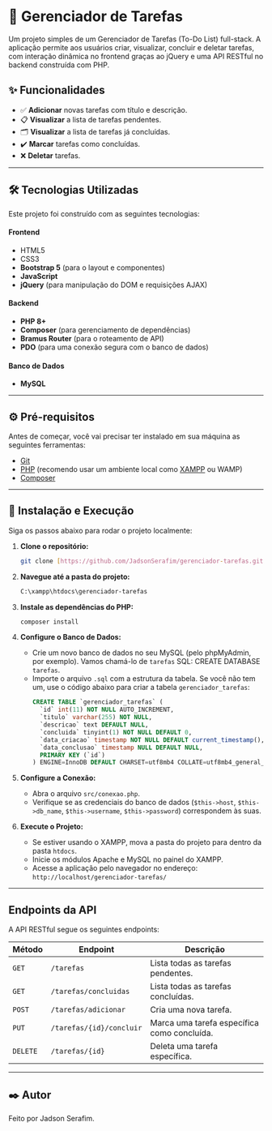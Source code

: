 # 📝 Gerenciador de Tarefas

Um projeto simples de um Gerenciador de Tarefas (To-Do List) full-stack. A aplicação permite aos usuários criar, visualizar, concluir e deletar tarefas, com interação dinâmica no frontend graças ao jQuery e uma API RESTful no backend construída com PHP.


## ✨ Funcionalidades

- ✅ **Adicionar** novas tarefas com título e descrição.
- 📋 **Visualizar** a lista de tarefas pendentes.
- 🗂️ **Visualizar** a lista de tarefas já concluídas.
- ✔️ **Marcar** tarefas como concluídas.
- ❌ **Deletar** tarefas.

---

## 🛠️ Tecnologias Utilizadas

Este projeto foi construído com as seguintes tecnologias:

#### **Frontend**
- HTML5
- CSS3
- **Bootstrap 5** (para o layout e componentes)
- **JavaScript**
- **jQuery** (para manipulação do DOM e requisições AJAX)

#### **Backend**
- **PHP 8+**
- **Composer** (para gerenciamento de dependências)
- **Bramus Router** (para o roteamento de API)
- **PDO** (para uma conexão segura com o banco de dados)

#### **Banco de Dados**
- **MySQL**

---

## ⚙️ Pré-requisitos

Antes de começar, você vai precisar ter instalado em sua máquina as seguintes ferramentas:
* [Git](https://git-scm.com)
* [PHP](https://www.php.net/) (recomendo usar um ambiente local como [XAMPP](https://www.apachefriends.org/pt_br/index.html) ou WAMP)
* [Composer](https://getcomposer.org/)

---

## 🚀 Instalação e Execução

Siga os passos abaixo para rodar o projeto localmente:

1.  **Clone o repositório:**
    ```bash
    git clone [https://github.com/JadsonSerafim/gerenciador-tarefas.git](https://github.com/JadsonSerafim/gerenciador-tarefas)
    ```

2.  **Navegue até a pasta do projeto:**
    ```bash
    C:\xampp\htdocs\gerenciador-tarefas
    ```

3.  **Instale as dependências do PHP:**
    ```bash
    composer install
    ```

4.  **Configure o Banco de Dados:**
    - Crie um novo banco de dados no seu MySQL (pelo phpMyAdmin, por exemplo). Vamos chamá-lo de `tarefas` SQL: CREATE DATABASE `tarefas`.
    - Importe o arquivo `.sql` com a estrutura da tabela. Se você não tem um, use o código abaixo para criar a tabela `gerenciador_tarefas`:
      ```sql
      CREATE TABLE `gerenciador_tarefas` (
        `id` int(11) NOT NULL AUTO_INCREMENT,
        `titulo` varchar(255) NOT NULL,
        `descricao` text DEFAULT NULL,
        `concluida` tinyint(1) NOT NULL DEFAULT 0,
        `data_criacao` timestamp NOT NULL DEFAULT current_timestamp(),
        `data_conclusao` timestamp NULL DEFAULT NULL,
        PRIMARY KEY (`id`)
      ) ENGINE=InnoDB DEFAULT CHARSET=utf8mb4 COLLATE=utf8mb4_general_ci;
      ```

5.  **Configure a Conexão:**
    - Abra o arquivo `src/conexao.php`.
    - Verifique se as credenciais do banco de dados (`$this->host`, `$this->db_name`, `$this->username`, `$this->password`) correspondem às suas.

6.  **Execute o Projeto:**
    - Se estiver usando o XAMPP, mova a pasta do projeto para dentro da pasta `htdocs`.
    - Inicie os módulos Apache e MySQL no painel do XAMPP.
    - Acesse a aplicação pelo navegador no endereço: `http://localhost/gerenciador-tarefas/`

---

## Endpoints da API

A API RESTful segue os seguintes endpoints:

| Método | Endpoint                    | Descrição                                 |
|--------|-----------------------------|-------------------------------------------|
| `GET`    | `/tarefas`                  | Lista todas as tarefas pendentes.         |
| `GET`    | `/tarefas/concluidas`       | Lista todas as tarefas concluídas.        |
| `POST`   | `/tarefas/adicionar`        | Cria uma nova tarefa.                     |
| `PUT`    | `/tarefas/{id}/concluir`    | Marca uma tarefa específica como concluída. |
| `DELETE` | `/tarefas/{id}`             | Deleta uma tarefa específica.             |

---

## ✒️ Autor

Feito por Jadson Serafim.
